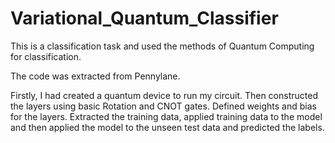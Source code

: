 # Variational_Quantum_Classifier

This is a classification task and used the methods of Quantum Computing for classification.

The code was extracted from Pennylane.

Firstly, I had created a quantum device to run my circuit.
Then constructed the layers using basic Rotation and CNOT gates.
Defined weights and bias for the layers.
Extracted the training data, applied training data to the model and then applied the model to the unseen test data and predicted the labels.
